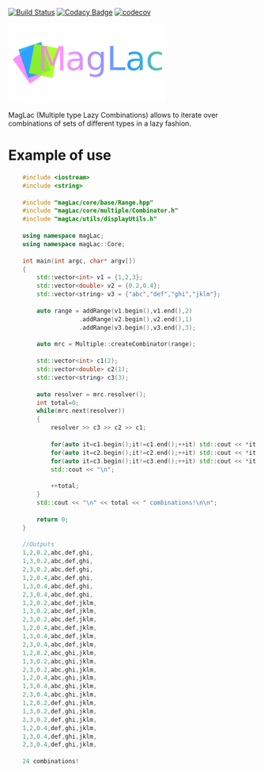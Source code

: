 [![Build Status](https://travis-ci.com/danoan/magLac.svg?branch=master)](https://travis-ci.com/danoan/magLac)
[![Codacy Badge](https://api.codacy.com/project/badge/Grade/759c30de9365427dbaeaaf4bf1668ba5)](https://app.codacy.com/app/danoan/magLac?utm_source=github.com&utm_medium=referral&utm_content=danoan/magLac&utm_campaign=Badge_Grade_Dashboard)
[![codecov](https://codecov.io/gh/danoan/magLac/branch/master/graph/badge.svg)](https://codecov.io/gh/danoan/magLac)



<img src="logo.png" width="320px">

MagLac (Multiple type Lazy Combinations) allows to iterate over
combinations of sets of different types in a lazy fashion. 

# Example of use

```c++
    #include <iostream>
    #include <string>
    
    #include "magLac/core/base/Range.hpp"
    #include "magLac/core/multiple/Combinator.h"
    #include "magLac/utils/displayUtils.h"
    
    using namespace magLac;
    using namespace magLac::Core;
    
    int main(int argc, char* argv[])
    {
        std::vector<int> v1 = {1,2,3};
        std::vector<double> v2 = {0.2,0.4};
        std::vector<string> v3 = {"abc","def","ghi","jklm"};
    
        auto range = addRange(v1.begin(),v1.end(),2)
                    .addRange(v2.begin(),v2.end(),1)
                    .addRange(v3.begin(),v3.end(),3);
    
        auto mrc = Multiple::createCombinator(range);
    
        std::vector<int> c1(2);
        std::vector<double> c2(1);
        std::vector<string> c3(3);
    
        auto resolver = mrc.resolver();
        int total=0;
        while(mrc.next(resolver))
        {
            resolver >> c3 >> c2 >> c1;
    
            for(auto it=c1.begin();it!=c1.end();++it) std::cout << *it << ",";
            for(auto it=c2.begin();it!=c2.end();++it) std::cout << *it << ",";
            for(auto it=c3.begin();it!=c3.end();++it) std::cout << *it << ",";
            std::cout << "\n";
            
            ++total;
        }
        std::cout << "\n" << total << " combinations!\n\n";
        
        return 0;
    }        
    
    //Outputs
    1,2,0.2,abc,def,ghi,
    1,3,0.2,abc,def,ghi,
    2,3,0.2,abc,def,ghi,
    1,2,0.4,abc,def,ghi,
    1,3,0.4,abc,def,ghi,
    2,3,0.4,abc,def,ghi,
    1,2,0.2,abc,def,jklm,
    1,3,0.2,abc,def,jklm,
    2,3,0.2,abc,def,jklm,
    1,2,0.4,abc,def,jklm,
    1,3,0.4,abc,def,jklm,
    2,3,0.4,abc,def,jklm,
    1,2,0.2,abc,ghi,jklm,
    1,3,0.2,abc,ghi,jklm,
    2,3,0.2,abc,ghi,jklm,
    1,2,0.4,abc,ghi,jklm,
    1,3,0.4,abc,ghi,jklm,
    2,3,0.4,abc,ghi,jklm,
    1,2,0.2,def,ghi,jklm,
    1,3,0.2,def,ghi,jklm,
    2,3,0.2,def,ghi,jklm,
    1,2,0.4,def,ghi,jklm,
    1,3,0.4,def,ghi,jklm,
    2,3,0.4,def,ghi,jklm,
    
    24 combinations!
``` 
